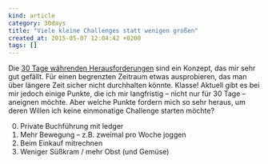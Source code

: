 ```yaml
---
kind: article
category: 30days
title: "Viele kleine Challenges statt wenigen großen"
created_at: 2015-05-07 12:04:42 +0200
tags: []
---
```


Die [30 Tage währenden Herausforderungen][30days] sind ein Konzept, das mir
sehr gut gefällt. Für einen begrenzten Zeitraum etwas ausprobieren, das man
über längere Zeit sicher nicht durchhalten könnte. Klasse! Aktuell gibt es bei
mir jedoch einige Punkte, die ich mir langfristig – nicht nur für 30 Tage –
aneignen möchte. Aber welche Punkte fordern mich so sehr heraus, um deren
Willen ich keine einmonatige Challenge starten möchte?

0. Private Buchführung mit ledger
0. Mehr Bewegung – z.B. zweimal pro Woche joggen
0. Beim Einkauf mitrechnen
0. Weniger Süßkram / mehr Obst (und Gemüse)


[30days]: /regal/30-days-challenge/
